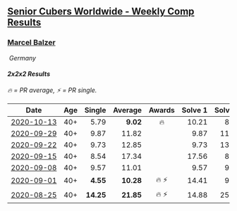 <style>table {white-space: nowrap;}</style>
<link rel="stylesheet" type="text/css" href="/scw-comp/css/flags.css" />

## [Senior Cubers Worldwide - Weekly Comp Results](/scw-comp/results/)
### [Marcel Balzer](README.md)

<i class="flag flag-DE" />&nbsp;Germany

#### 2x2x2 Results

<span style="white-space: nowrap;">🔥 = PR average</span>, <span style="white-space: nowrap;">⚡ = PR single</span>.

| Date | Age | Single | Average | Awards | Solve 1 | Solve 2 | Solve 3 | Solve 4 | Solve 5 | Video |
| :--: | :--: | --: | --: | :--: | --: | --: | --: | --: | --: | :-- |
| [2020-10-13](../../results/2020-10-13/222.md) | 40+ | 5.79 | **9.02** | 🔥 | 10.21 | 8.40 | 8.44 | 13.98 | 5.79 | [Desktop](https://www.facebook.com/marcel.balzer.9216/videos/10160502744527516) / [Mobile](https://m.facebook.com/marcel.balzer.9216/videos/10160502744527516) |
| [2020-09-29](../../results/2020-09-29/222.md) | 40+ | 9.87 | 11.82 |  | 9.87 | 11.30 | 12.64 | 11.53 | 14.40 | [Desktop](https://www.facebook.com/marcel.balzer.9216/videos/10160463723727516) / [Mobile](https://m.facebook.com/marcel.balzer.9216/videos/10160463723727516) |
| [2020-09-22](../../results/2020-09-22/222.md) | 40+ | 9.73 | 12.85 |  | 9.73 | 13.85 | 10.84 | 25.25 | 13.87 | [Desktop](https://www.facebook.com/marcel.balzer.9216/videos/10160441676737516) / [Mobile](https://m.facebook.com/marcel.balzer.9216/videos/10160441676737516) |
| [2020-09-15](../../results/2020-09-15/222.md) | 40+ | 8.54 | 17.34 |  | 17.56 | 8.54 | 14.50 | 19.95 | 24.55 | [Desktop](https://www.facebook.com/marcel.balzer.9216/videos/10160430383377516) / [Mobile](https://m.facebook.com/marcel.balzer.9216/videos/10160430383377516) |
| [2020-09-08](../../results/2020-09-08/222.md) | 40+ | 9.57 | 11.01 |  | 9.57 | 9.60 | DNF | 13.03 | 10.39 | [Desktop](https://www.facebook.com/marcel.balzer.9216/videos/10160398639207516) / [Mobile](https://m.facebook.com/marcel.balzer.9216/videos/10160398639207516) |
| [2020-09-01](../../results/2020-09-01/222.md) | 40+ | **4.55** | **10.28** | 🔥 ⚡ | 14.41 | 9.11 | 20.55 | **4.55** | 7.31 | [Desktop](https://www.facebook.com/marcel.balzer.9216/videos/10160386335577516) / [Mobile](https://m.facebook.com/marcel.balzer.9216/videos/10160386335577516) |
| [2020-08-25](../../results/2020-08-25/222.md) | 40+ | **14.25** | **21.85** | 🔥 ⚡ | 14.88 | 25.13 | 30.05 | **14.25** | 25.53 | [Desktop](https://www.facebook.com/marcel.balzer.9216/videos/10160364952482516) / [Mobile](https://m.facebook.com/marcel.balzer.9216/videos/10160364952482516) |


<!-- Global site tag (gtag.js) - Google Analytics -->
<script async src="https://www.googletagmanager.com/gtag/js?id=UA-86348435-3"></script>
<script>window.dataLayer = window.dataLayer || []; function gtag() {dataLayer.push(arguments);} gtag('js', new Date()); gtag('config', 'UA-86348435-3');</script>
